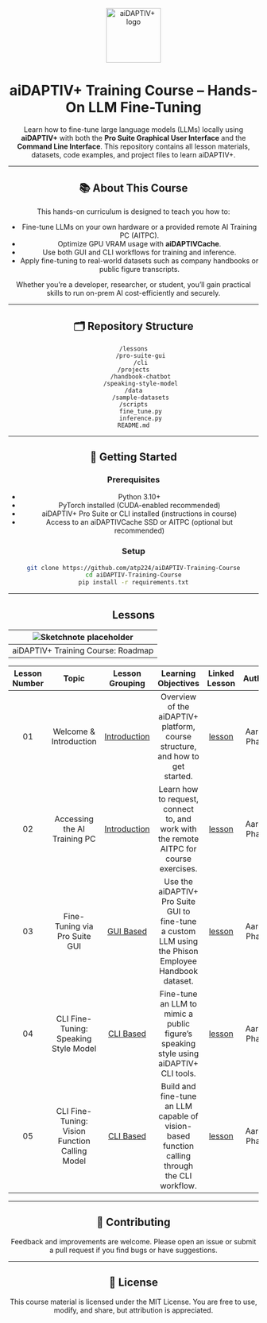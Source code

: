 <div align="center">

<a href="https://www.phison.com/en/aidaptiv-plus-ai-data-storage-solution"><picture>
    <source media="(prefers-color-scheme: dark)" srcset="https://github.com/atp224/aiDAPTIVTestPage/blob/9c82838ab51db659fd33c0098db0b8fa5f2c4c58/assets/dark_logo.png">
    <source media="(prefers-color-scheme: light)" srcset="https://github.com/atp224/aiDAPTIVTestPage/blob/eafee428cb7b475d6dcf154d38587c5c78cf0e8a/assets/light_logo.png">
    <img alt="aiDAPTIV+ logo" src="https://github.com/atp224/aiDAPTIVTestPage/blob/main/assets/aiDAPTIV_logo.jpg?raw=true" height="110" style="max-width: 100%;">
  </picture></a>

# aiDAPTIV+ Training Course – Hands-On LLM Fine-Tuning

Learn how to fine-tune large language models (LLMs) locally using **aiDAPTIV+** with both the **Pro Suite Graphical User Interface** and the **Command Line Interface**. This repository contains all lesson materials, datasets, code examples, and project files to learn aiDAPTIV+.

---

## 📚 About This Course
This hands-on curriculum is designed to teach you how to:
- Fine-tune LLMs on your own hardware or a provided remote AI Training PC (AITPC).
- Optimize GPU VRAM usage with **aiDAPTIVCache**.
- Use both GUI and CLI workflows for training and inference.
- Apply fine-tuning to real-world datasets such as company handbooks or public figure transcripts.

Whether you’re a developer, researcher, or student, you’ll gain practical skills to run on-prem AI cost-efficiently and securely.

---

## 🗂 Repository Structure
```
/lessons
    /pro-suite-gui
    /cli
/projects
    /handbook-chatbot
    /speaking-style-model
/data
    /sample-datasets
/scripts
    fine_tune.py
    inference.py
README.md
```

---

## 🚀 Getting Started

### Prerequisites
- Python 3.10+
- PyTorch installed (CUDA-enabled recommended)
- aiDAPTIV+ Pro Suite or CLI installed (instructions in course)
- Access to an aiDAPTIVCache SSD or AITPC (optional but recommended)

### Setup
```bash
git clone https://github.com/atp224/aiDAPTIV-Training-Course
cd aiDAPTIV-Training-Course
pip install -r requirements.txt
```

---

## Lessons

|![ Sketchnote placeholder ](./sketchnotes/00-Roadmap.png)|
|:---:|
| aiDAPTIV+ Training Course: Roadmap |

| Lesson Number | Topic | Lesson Grouping | Learning Objectives | Linked Lesson | Author |
| :-----------: | :------------------------------: | :--------------------------------------------: | :-----------------------------------------------------------------------------------------------------------------------------------: | :----------------------------------------------------------: | :----: |
| 01 | Welcome & Introduction | [Introduction](1-Introduction/README.md) | Overview of the aiDAPTIV+ platform, course structure, and how to get started. | [lesson](1-Introduction/01-welcome/README.md) | Aaron Pham |
| 02 | Accessing the AI Training PC | [Introduction](1-Introduction/README.md) | Learn how to request, connect to, and work with the remote AITPC for course exercises. | [lesson](1-Introduction/02-accessing-the-AI-Training-PC/README.md) | Aaron Pham |
| 03 | Fine-Tuning via Pro Suite GUI | [GUI Based](2-GUI-Based/README.md) | Use the aiDAPTIV+ Pro Suite GUI to fine-tune a custom LLM using the Phison Employee Handbook dataset. | [lesson](2-GUI-Based/03-fine-tune/README.md) | Aaron Pham |
| 04 | CLI Fine-Tuning: Speaking Style Model | [CLI Based](3-CLI-Based/README.md) | Fine-tune an LLM to mimic a public figure’s speaking style using aiDAPTIV+ CLI tools. | [lesson](3-CLI-Based/04-speaking-style-model/README.md) | Aaron Pham |
| 05 | CLI Fine-Tuning: Vision Function Calling Model | [CLI Based](3-CLI-Based/README.md) | Build and fine-tune an LLM capable of vision-based function calling through the CLI workflow. | [lesson](3-CLI-Based/05-vision-function-calling-model/README.md) | Aaron Pham |

---

## 🤝 Contributing
Feedback and improvements are welcome. Please open an issue or submit a pull request if you find bugs or have suggestions.

---

## 📜 License
This course material is licensed under the MIT License. You are free to use, modify, and share, but attribution is appreciated.
